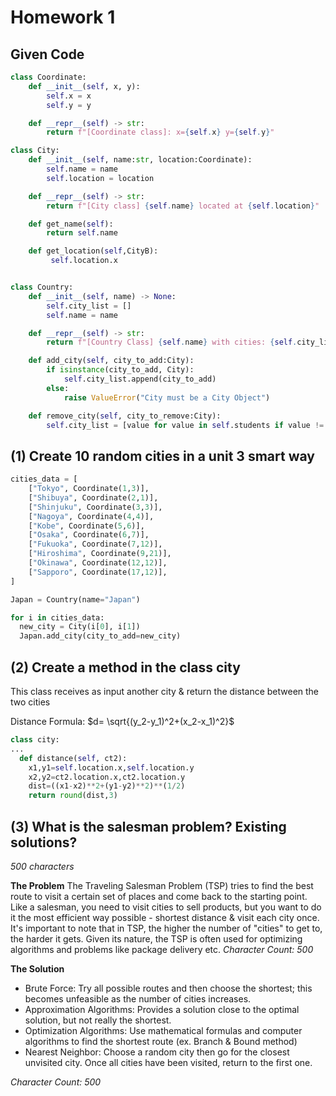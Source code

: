 # Homework 1

## Given Code
```.py
class Coordinate:
    def __init__(self, x, y):
        self.x = x
        self.y = y

    def __repr__(self) -> str:
        return f"[Coordinate class]: x={self.x} y={self.y}"

class City:
    def __init__(self, name:str, location:Coordinate):
        self.name = name
        self.location = location

    def __repr__(self) -> str:
        return f"[City class] {self.name} located at {self.location}"

    def get_name(self):
        return self.name

    def get_location(self,CityB):
         self.location.x


class Country:
    def __init__(self, name) -> None:
        self.city_list = []
        self.name = name

    def __repr__(self) -> str:
        return f"[Country Class] {self.name} with cities: {self.city_list}"

    def add_city(self, city_to_add:City):
        if isinstance(city_to_add, City):
            self.city_list.append(city_to_add)
        else:
            raise ValueError("City must be a City Object")

    def remove_city(self, city_to_remove:City):
        self.city_list = [value for value in self.students if value != city_to_remove]

```

## (1) Create 10 random cities in a unit 3 smart way
```.py
cities_data = [
    ["Tokyo", Coordinate(1,3)],
    ["Shibuya", Coordinate(2,1)],
    ["Shinjuku", Coordinate(3,3)],
    ["Nagoya", Coordinate(4,4)],
    ["Kobe", Coordinate(5,6)],
    ["Osaka", Coordinate(6,7)],
    ["Fukuoka", Coordinate(7,12)],
    ["Hiroshima", Coordinate(9,21)],
    ["Okinawa", Coordinate(12,12)],
    ["Sapporo", Coordinate(17,12)],
]

Japan = Country(name="Japan")

for i in cities_data:
  new_city = City(i[0], i[1])
  Japan.add_city(city_to_add=new_city)
```

## (2) Create a method in the class city 
This class receives as input another city & return the distance between the two cities

Distance Formula:
$d= \sqrt{(y_2-y_1)^2+(x_2-x_1)^2}$

```.py
class city:
...
  def distance(self, ct2):
    x1,y1=self.location.x,self.location.y
    x2,y2=ct2.location.x,ct2.location.y
    dist=((x1-x2)**2+(y1-y2)**2)**(1/2)
    return round(dist,3)
```

## (3) What is the salesman problem? Existing solutions?
*500 characters*

**The Problem**
The Traveling Salesman Problem (TSP) tries to find the best route to visit a certain set of places and come back to the starting point. Like a salesman, you need to visit cities to sell products, but you want to do it the most efficient way possible - shortest distance & visit each city once. It's important to note that in TSP, the higher the number of "cities" to get to, the harder it gets. Given its nature, the TSP is often used for optimizing algorithms and problems like package delivery etc.
*Character Count: 500*

**The Solution**
* Brute Force: Try all possible routes and then choose the shortest; this becomes unfeasible as the number of cities increases.
* Approximation Algorithms: Provides a solution close to the optimal solution, but not really the shortest.
* Optimization Algorithms: Use mathematical formulas and computer algorithms to find the shortest route (ex. Branch & Bound method)
* Nearest Neighbor: Choose a random city then go for the closest unvisited city. Once all cities have been visited, return to the first one.  

*Character Count: 500*


